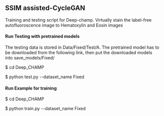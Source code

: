 
## SSIM assisted-CycleGAN
Training and testing script for Deep-champ. 
Virtually stain the label-free autofluoroscence image to Hematoxylin and Eosin images

#### Run Testing with pretrained models
The testing data is stored in Data/Fixed/Test/A.
The pretrained model has to be downloaded from the following link, then put the downloaded models into save_models/Fixed/

$ cd Deep_CHAMP

$ python test.py --dataset_name Fixed



#### Run Example for training
$ cd Deep_CHAMP

$ python train.py --dataset_name Fixed
